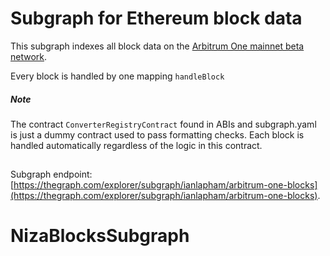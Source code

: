 # Subgraph for Ethereum block data

This subgraph indexes all block data on the [Arbitrum One mainnet beta network](https://offchain.medium.com/introducing-arbitrum-one-our-mainet-beta-ed0e9b63b435). 

Every block is handled by one mapping ```handleBlock```

##### Note 

The contract `ConverterRegistryContract` found in ABIs and subgraph.yaml is just a dummy contract used to pass formatting checks. Each block is handled automatically regardless of the logic in this contract. 
 
## 
Subgraph endpoint: [https://thegraph.com/explorer/subgraph/ianlapham/arbitrum-one-blocks](https://thegraph.com/explorer/subgraph/ianlapham/arbitrum-one-blocks).
# NizaBlocksSubgraph
